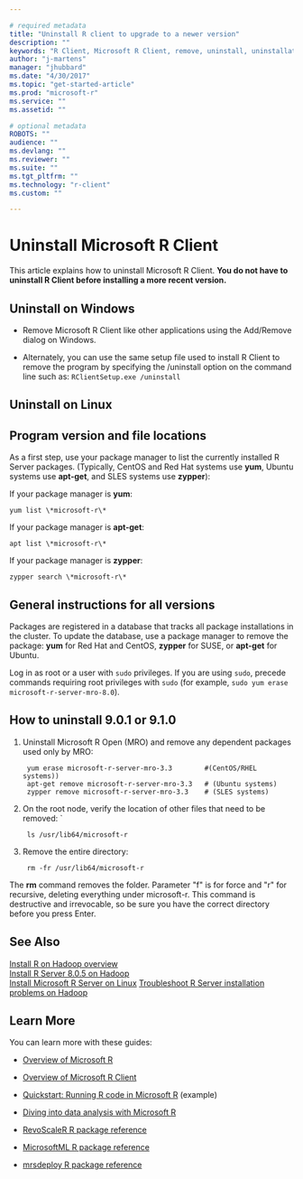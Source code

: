 ```yaml
---

# required metadata
title: "Uninstall R client to upgrade to a newer version"
description: ""
keywords: "R Client, Microsoft R Client, remove, uninstall, uninstallation"
author: "j-martens"
manager: "jhubbard"
ms.date: "4/30/2017"
ms.topic: "get-started-article"
ms.prod: "microsoft-r"
ms.service: ""
ms.assetid: ""

# optional metadata
ROBOTS: ""
audience: ""
ms.devlang: ""
ms.reviewer: ""
ms.suite: ""
ms.tgt_pltfrm: ""
ms.technology: "r-client"
ms.custom: ""

---
```


# Uninstall Microsoft R Client 

This article explains how to uninstall Microsoft R Client. **You do not have to uninstall R Client before installing a more recent version.**

## Uninstall on Windows

+ Remove Microsoft R Client like other applications using the Add/Remove dialog on Windows.

+ Alternately, you can use the same setup file used to install R Client to remove the program by specifying the /uninstall option on the command line such as:
  ```RClientSetup.exe /uninstall```


## Uninstall on Linux

## Program version and file locations

As a first step, use your package manager to list the currently installed R Server packages. (Typically, CentOS and Red Hat systems use **yum**, Ubuntu systems use **apt-get**, and SLES systems use **zypper**):

If your package manager is **yum**:

	yum list \*microsoft-r\*

If your package manager is **apt-get**:

	apt list \*microsoft-r\*

If your package manager is **zypper**:

	zypper search \*microsoft-r\*

## General instructions for all versions

Packages are registered in a database that tracks all package installations in the cluster. To update the database, use a package manager to remove the package: **yum** for Red Hat and CentOS, **zypper** for SUSE, or **apt-get** for Ubuntu.

Log in as root or a user with `sudo` privileges. If you are using `sudo`, precede commands requiring root privileges with `sudo` (for example, `sudo yum erase microsoft-r-server-mro-8.0`).

## How to uninstall 9.0.1 or 9.1.0

1. Uninstall Microsoft R Open (MRO) and remove any dependent packages used only by MRO:

        yum erase microsoft-r-server-mro-3.3 		#(CentOS/RHEL systems))
		apt-get remove microsoft-r-server-mro-3.3	# (Ubuntu systems)
		zypper remove microsoft-r-server-mro-3.3	# (SLES systems)

2. On the root node, verify the location of other files that need to be removed: `

        ls /usr/lib64/microsoft-r

3. Remove the entire directory:

        rm -fr /usr/lib64/microsoft-r

The **rm** command removes the folder. Parameter "f" is for force and "r" for recursive, deleting everything under microsoft-r. This command is destructive and irrevocable, so be sure you have the correct directory before you press Enter.

## See Also

 [Install R on Hadoop overview](../install/r-server-install-hadoop.md)      
 [Install R Server 8.0.5 on Hadoop](../install/r-server-install-hadoop-805.md)      
 [Install Microsoft R Server on Linux](../install/r-server-install-linux-server.md) 
 [Troubleshoot R Server installation problems on Hadoop](../install/r-server-install-hadoop-troubleshoot.md)


## Learn More

You can learn more with these guides:

+ [Overview of Microsoft R](../index.md) 

+ [Overview of Microsoft R Client](../r-client-get-started.md) 

+ [Quickstart: Running R code in Microsoft R](../r/quickstart-run-r-code.md) (example)

+ [Diving into data analysis with Microsoft R](../r/how-to-introduction.md)

+ [RevoScaleR R package reference](../microsoft-r-tutorials.md)

+ [MicrosoftML R package reference](../r/concept-what-is-the-microsoftml-package.md)

+ [mrsdeploy R package reference](../r-reference/mrsdeploy/mrsdeploy-package.md)